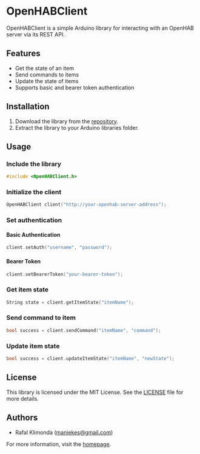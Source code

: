 # OpenHABClient

OpenHABClient is a simple Arduino library for interacting with an OpenHAB server via its REST API.

## Features

- Get the state of an item
- Send commands to items
- Update the state of items
- Supports basic and bearer token authentication

## Installation

1. Download the library from the [repository](https://github.com/maniekes/openhab-arduino-client).
2. Extract the library to your Arduino libraries folder.

## Usage

### Include the library

```cpp
#include <OpenHABClient.h>
```

### Initialize the client

```cpp
OpenHABClient client("http://your-openhab-server-address");
```

### Set authentication

#### Basic Authentication

```cpp
client.setAuth("username", "password");
```

#### Bearer Token

```cpp
client.setBearerToken("your-bearer-token");
```

### Get item state

```cpp
String state = client.getItemState("itemName");
```

### Send command to item

```cpp
bool success = client.sendCommand("itemName", "command");
```

### Update item state

```cpp
bool success = client.updateItemState("itemName", "newState");
```

## License

This library is licensed under the MIT License. See the [LICENSE](https://github.com/maniekes/openhab-arduino-client/blob/main/LICENSE) file for more details.

## Authors

- Rafal Klimonda (maniekes@gmail.com)

For more information, visit the [homepage](https://github.com/maniekes/openhab-arduino-client).
